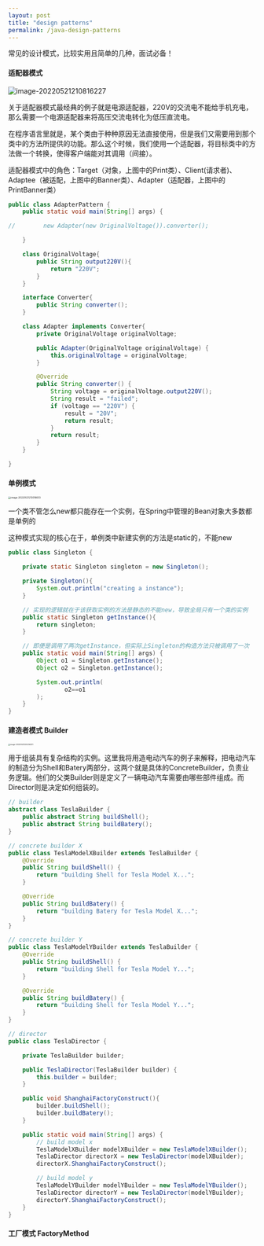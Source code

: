 ```yaml
---
layout: post
title: "design patterns"
permalink: /java-design-patterns
---
```


常见的设计模式，比较实用且简单的几种，面试必备！



#### 适配器模式

![image-20220521210816227](https://hansomehu-picgo.oss-cn-hangzhou.aliyuncs.com/typora/image-20220521210816227.png)

关于适配器模式最经典的例子就是电源适配器，220V的交流电不能给手机充电，那么需要一个电源适配器来将高压交流电转化为低压直流电。

在程序语言里就是，某个类由于种种原因无法直接使用，但是我们又需要用到那个类中的方法所提供的功能。那么这个时候，我们使用一个适配器，将目标类中的方法做一个转换，使得客户端能对其调用（间接）。

适配器模式中的角色：Target（对象，上图中的Print类）、Client(请求者)、Adaptee（被适配，上图中的Banner类）、Adapter（适配器，上图中的PrintBanner类）

```java
public class AdapterPattern {
    public static void main(String[] args) {

//        new Adapter(new OriginalVoltage()).converter();

    }

    class OriginalVoltage{
        public String output220V(){
            return "220V";
        }
    }

    interface Converter{
        public String converter();
    }

    class Adapter implements Converter{
        private OriginalVoltage originalVoltage;

        public Adapter(OriginalVoltage originalVoltage) {
            this.originalVoltage = originalVoltage;
        }

        @Override
        public String converter() {
            String voltage = originalVoltage.output220V();
            String result = "failed";
            if (voltage == "220V") {
                result = "20V";
                return result;
            }
            return result;
        }
    }

}

```



#### 单例模式

<img src="https://hansomehu-picgo.oss-cn-hangzhou.aliyuncs.com/typora/image-20220521213018603.png" alt="image-20220521213018603" style="zoom:33%;" />

一个类不管怎么new都只能存在一个实例，在Spring中管理的Bean对象大多数都是单例的

这种模式实现的核心在于，单例类中新建实例的方法是static的，不能new

```java
public class Singleton {

    private static Singleton singleton = new Singleton();

    private Singleton(){
        System.out.println("creating a instance");
    }

    // 实现的逻辑就在于该获取实例的方法是静态的不能new，导致全局只有一个类的实例
    public static Singleton getInstance(){
        return singleton;
    }

    // 即便是调用了两次getInstance，但实际上Singleton的构造方法只被调用了一次
    public static void main(String[] args) {
        Object o1 = Singleton.getInstance();
        Object o2 = Singleton.getInstance();

        System.out.println(
                o2==o1
        );
    }
}

```



#### 建造者模式 Builder

<img src="https://hansomehu-picgo.oss-cn-hangzhou.aliyuncs.com/typora/image-20220521220236231.png" alt="image-20220521220236231" style="zoom: 25%;" />

用于组装具有复杂结构的实例。这里我将用造电动汽车的例子来解释，把电动汽车的制造分为Shell和Batery两部分，这两个就是具体的ConcreteBuilder，负责业务逻辑。他们的父类Builder则是定义了一辆电动汽车需要由哪些部件组成。而Director则是决定如何组装的。

```java
// builder
abstract class TeslaBuilder {
    public abstract String buildShell();
    public abstract String buildBatery();
}

// concrete builder X
public class TeslaModelXBuilder extends TeslaBuilder {
    @Override
    public String buildShell() {
        return "building Shell for Tesla Model X...";
    }

    @Override
    public String buildBatery() {
        return "building Batery for Tesla Model X...";
    }
}

// concrete builder Y
public class TeslaModelYBuilder extends TeslaBuilder {
    @Override
    public String buildShell() {
        return "building Shell for Tesla Model Y...";
    }

    @Override
    public String buildBatery() {
        return "building Shell for Tesla Model Y...";
    }
}

// director
public class TeslaDirector {

    private TeslaBuilder builder;

    public TeslaDirector(TeslaBuilder builder) {
        this.builder = builder;
    }

    public void ShanghaiFactoryConstruct(){
        builder.buildShell();
        builder.buildBatery();
    }

    public static void main(String[] args) {
        // build model x
        TeslaModelXBuilder modelXBuilder = new TeslaModelXBuilder();
        TeslaDirector directorX = new TeslaDirector(modelXBuilder);
        directorX.ShanghaiFactoryConstruct();

        // build model y
        TeslaModelYBuilder modelYBuilder = new TeslaModelYBuilder();
        TeslaDirector directorY = new TeslaDirector(modelYBuilder);
        directorY.ShanghaiFactoryConstruct();
    }
}
```





#### 工厂模式 FactoryMethod